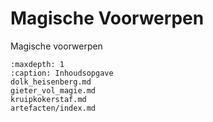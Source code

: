 # Magische Voorwerpen

Magische voorwerpen

```{toctree}
:maxdepth: 1
:caption: Inhoudsopgave
dolk_heisenberg.md
gieter_vol_magie.md
kruipkokerstaf.md
artefacten/index.md
```
